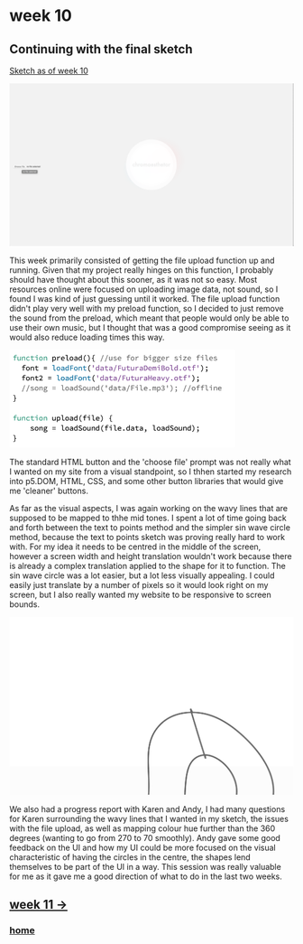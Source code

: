 # week 10

## Continuing with the final sketch

[Sketch as of week 10](https://sylvain-girard.github.io/Slave2theAlgo2020/week10/chromaesthetorweek10/)

<img src="Screen Shot 2020-10-19 at 1.36.50 pm.png" width="600" />

This week primarily consisted of getting the file upload function up and running. Given that my project really hinges on this function, I probably should have thought about this sooner, as it was not so easy. Most resources online were focused on uploading image data, not sound, so I found I was kind of just guessing until it worked. The file upload function didn't play very well with my preload function, so I decided to just remove the sound from the preload, which meant that people would only be able to use their own music, but I thought that was a good compromise seeing as it would also reduce loading times this way.

<img src="Screen Shot 2020-10-19 at 1.33.53 pm.png" width="400" />

The standard HTML button and the 'choose file' prompt was not really what I wanted on my site from a visual standpoint, so I thhen started my research into p5.DOM, HTML, CSS, and some other button libraries that would give me 'cleaner' buttons.

As far as the visual aspects, I was again working on the wavy lines that are supposed to be mapped to thhe mid tones. I spent a lot of time going back and forth between the text to points method and the simpler sin wave circle method, because the text to points sketch was proving really hard to work with. For my idea it needs to be centred in the middle of the screen, however a screen width and height translation wouldn't work because there is already a complex translation applied to the shape for it to function. The sin wave circle was a lot easier, but a lot less visually appealing. I could easily just translate by a number of pixels so it would look right on my screen, but I also really wanted my website to be responsive to screen bounds. 

<img src="Screen Shot 2020-10-22 at 1.50.22 pm.png" width="600" />

We also had a progress report with Karen and Andy, I had many questions for Karen surrounding the wavy lines that I wanted in my sketch, the issues with the file upload, as well as mapping colour hue further than the 360 degrees (wanting to go from 270 to 70 smoothly). Andy gave some good feedback on the UI and how my UI could be more focused on the visual characteristic of having the circles in the centre, the shapes lend themselves to be part of the UI in a way. This session was really valuable for me as it gave me a good direction of what to do in the last two weeks.

## [week 11 ->](https://sylvain-girard.github.io/Slave2theAlgo2020/week11/)

### [home](https://sylvain-girard.github.io/Slave2theAlgo2020/landing-page/s2tapage/)
